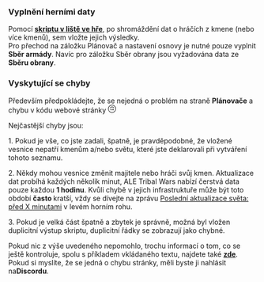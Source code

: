 ### Vyplnění herními daty

<div class="p-3 mb-2 bg-light text-dark"><i class="bi bi-info-square"></i> Pomocí <b><a target="_blank" href="/cs/documentation/scripts/army_and_defence_collection/">skriptu v liště ve hře</a></b>, po shromáždění dat o hráčích z kmene (nebo více kmenů), sem vložte jejich výsledky.</div>

<div class="p-3 mb-2 bg-light text-dark"><i class="bi bi-info-square"></i> Pro přechod na záložku <span class="md-error">Plánovač</span> a nastavení osnovy je nutné pouze vyplnit <b>Sběr armády</b>. Navíc pro záložku <span class="md-error">Sběr obrany</span> jsou vyžadována data ze <b>Sběru obrany</b>.</div>

### Vyskytující se chyby

Především předpokládejte, že se nejedná o problém na straně <b>Plánovače</b> a chybu v kódu webové stránky <svg xmlns="http://www.w3.org/2000/svg" width="16" height="16" fill="currentColor" class="bi bi-emoji-smile-upside-down" viewBox="0 0 16 16"><path d="M8 1a7 7 0 1 0 0 14A7 7 0 0 0 8 1zm0-1a8 8 0 1 1 0 16A8 8 0 0 1 8 0z"/><path d="M4.285 6.433a.5.5 0 0 0 .683-.183A3.498 3.498 0 0 1 8 4.5c1.295 0 2.426.703 3.032 1.75a.5.5 0 0 0 .866-.5A4.498 4.498 0 0 0 8 3.5a4.5 4.5 0 0 0-3.898 2.25.5.5 0 0 0 .183.683zM7 9.5C7 8.672 6.552 8 6 8s-1 .672-1 1.5.448 1.5 1 1.5 1-.672 1-1.5zm4 0c0-.828-.448-1.5-1-1.5s-1 .672-1 1.5.448 1.5 1 1.5 1-.672 1-1.5z"/></svg>

Nejčastější chyby jsou:

<p class = "my-2"> <span class = "md-error"> 1. </span> Pokud je vše, co jste zadali, špatně, je pravděpodobné, že vložené vesnice nepatří kmenům a/nebo světu, které jste deklarovali při vytváření tohoto seznamu. </p>
<p class = "my-2"> <span class = "md-error"> 2. </span> Někdy mohou vesnice změnit majitele nebo hráči svůj kmen. Aktualizace dat probíhá každých několik minut, ALE Tribal Wars nabízí čerstvá data pouze každou <b>1 hodinu</b>. Kvůli chybě v jejich infrastruktuře může být toto období <b><span class = "md-error"> často </span></b> kratší, vždy se dívejte na zprávu <u>Poslední aktualizace světa: před X minutami</u> v levém horním rohu. </p>
<p class = "my-2"> <span class = "md-error"> 3. </span> Pokud je velká část špatně a zbytek je správně, možná byl vložen duplicitní výstup skriptu, duplicitní řádky se zobrazují jako chybné. </p>

<div class="p-3 mb-2 bg-light text-dark"><i class="bi bi-info-square"></i> Pokud nic z výše uvedeného nepomohlo, trochu informací o tom, co se ještě kontroluje, spolu s příkladem vkládaného textu, najdete také <b><a target="_blank" href="/cs/documentation/first_steps/step_3_fill_data/">zde</a></b>. Pokud si myslíte, že se jedná o chybu stránky, měli byste ji nahlásit na<b>Discordu</b>.</div>
